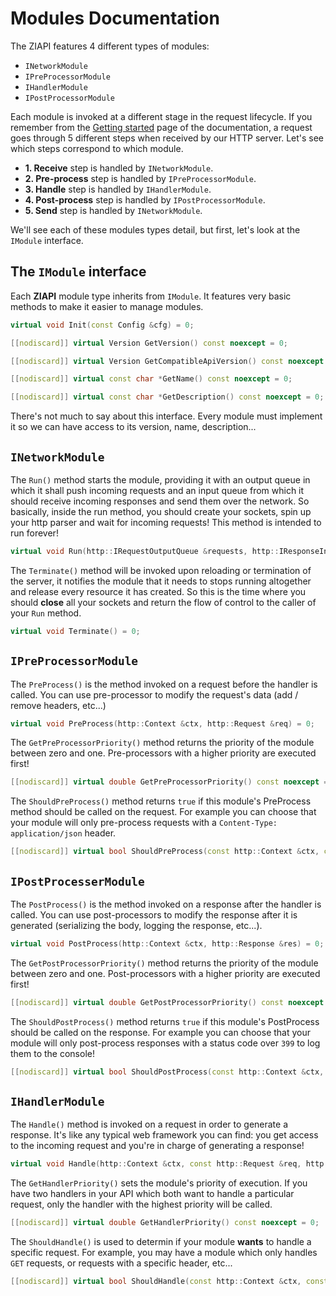 # Modules Documentation

The ZIAPI features 4 different types of modules:
- `INetworkModule`
- `IPreProcessorModule`
- `IHandlerModule`
- `IPostProcessorModule`

Each module is invoked at a different stage in the request lifecycle. If you remember from the [Getting started](GETTING_STARTED.md) page of the documentation, a request goes through 5 different steps when received by our HTTP server. Let's see which steps correspond to which module.
- **1. Receive** step is handled by `INetworkModule`.
- **2. Pre-process** step is handled by `IPreProcessorModule`.
- **3. Handle** step is handled by `IHandlerModule`.
- **4. Post-process** step is handled by `IPostProcessorModule`.
- **5. Send** step is handled by `INetworkModule`.

We'll see each of these modules types detail, but first, let's look at the `IModule` interface.

## The `IModule` interface

Each **ZIAPI** module type inherits from `IModule`. It features very basic methods to make it easier to manage modules.

```c++
virtual void Init(const Config &cfg) = 0;

[[nodiscard]] virtual Version GetVersion() const noexcept = 0;

[[nodiscard]] virtual Version GetCompatibleApiVersion() const noexcept = 0;

[[nodiscard]] virtual const char *GetName() const noexcept = 0;

[[nodiscard]] virtual const char *GetDescription() const noexcept = 0;
```

There's not much to say about this interface. Every module must implement it so we can have access to its version, name, description...

## `INetworkModule`

The `Run()` method starts the module, providing it with an output queue in which it shall push incoming requests and an input queue from which it should receive incoming responses and send them over the network. So basically, inside the run method, you should create your sockets, spin up your http parser and wait for incoming requests! This method is intended to run forever!

```c++
virtual void Run(http::IRequestOutputQueue &requests, http::IResponseInputQueue &responses);
```

The `Terminate()` method will be invoked upon reloading or termination of the server, it notifies the module that it needs to stops running altogether and release every resource it has created. So this is the time where you should **close** all your sockets and return the flow of control to the caller of your `Run` method.

```c++
virtual void Terminate() = 0;
```

## `IPreProcessorModule`

The `PreProcess()` is the method invoked on a request before the handler is called. You can use pre-processor to modify the request's data (add / remove headers, etc...)

```c++
virtual void PreProcess(http::Context &ctx, http::Request &req) = 0;
```

The `GetPreProcessorPriority()` method returns the priority of the module between zero and one. Pre-processors with a higher priority are executed first!

```c++
[[nodiscard]] virtual double GetPreProcessorPriority() const noexcept = 0;
```

The `ShouldPreProcess()` method returns `true` if this module's PreProcess method should be called on the request. For example you can choose that your module will only pre-process requests with a `Content-Type: application/json` header.

```c++
[[nodiscard]] virtual bool ShouldPreProcess(const http::Context &ctx, const http::Request &req) const = 0;
```

## `IPostProcesserModule`

The `PostProcess()` is the method invoked on a response after the handler is called. You can use post-processors to modify the response after it is generated (serializing the body, logging the response, etc...).

```c++
virtual void PostProcess(http::Context &ctx, http::Response &res) = 0;
```

The `GetPostProcessorPriority()` method returns the priority of the module between zero and one. Post-processors with a higher priority are executed first!

```c++
[[nodiscard]] virtual double GetPostProcessorPriority() const noexcept = 0;
```

The `ShouldPostProcess()` method returns `true` if this module's PostProcess should be called on the response. For example you can choose that your module will only post-process responses with a status code over `399` to log them to the console!

```c++
[[nodiscard]] virtual bool ShouldPostProcess(const http::Context &ctx, const http::Request &req, const http::Response &res) const = 0;
```

## `IHandlerModule`

The `Handle()` method is invoked on a request in order to generate a response. It's like any typical web framework you can find: you get access to the incoming request and you're in charge of generating a response!

```c++
virtual void Handle(http::Context &ctx, const http::Request &req, http::Response &res) = 0;
```

The `GetHandlerPriority()` sets the module's priority of execution. If you have two handlers in your API which both want to handle a particular request, only the handler with the highest priority will be called.

```c++
[[nodiscard]] virtual double GetHandlerPriority() const noexcept = 0;
```

The `ShouldHandle()` is used to determin if your module **wants** to handle a specific request. For example, you may have a module which only handles `GET` requests, or requests with a specific header, etc...

```c++
[[nodiscard]] virtual bool ShouldHandle(const http::Context &ctx, const http::Request &req) const = 0;
```
